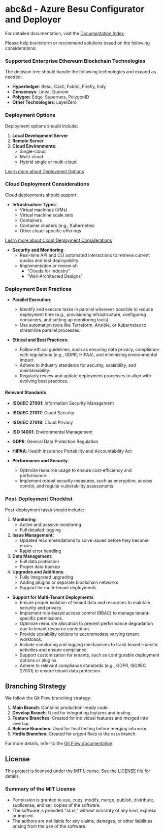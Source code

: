 # abc&d - Azure Besu Configurator and Deployer

For detailed documentation, visit the [Documentation Index](docs/index.md).

Please help brainstorm or recommend solutions based on the following considerations:

### Supported Enterprise Ethereum Blockchain Technologies
The decision tree should handle the following technologies and expand as needed:
- **Hyperledger**: Besu, Cacti, Fabric, Firefly, Indy
- **Consensys**: Linea, Quorum
- **Polygon**: Edge, Supernets, PolygonID
- **Other Technologies**: LayerZero

### Deployment Options
Deployment options should include:
1. **Local Development Server**
2. **Remote Server**
3. **Cloud Environments**:
   - Single-cloud
   - Multi-cloud
   - Hybrid single or multi-cloud

[Learn more about Deployment Options](docs/deployment-options.md)

### Cloud Deployment Considerations
Cloud deployments should support:
- **Infrastructure Types**:
  - Virtual machines (VMs)
  - Virtual machine scale sets
  - Containers
  - Container clusters (e.g., Kubernetes)
  - Other cloud-specific offerings

[Learn more about Cloud Deployment Considerations](docs/cloud-deployment-considerations.md)

- **Security and Monitoring**:
  - Real-time API and CLI automated interactions to retrieve current quotas and test deployability
  - Implementation or review of:
    - "Clouds for Industry"
    - "Well-Architected Designs"

### Deployment Best Practices
- **Parallel Execution**:
  - Identify and execute tasks in parallel wherever possible to reduce deployment time (e.g., provisioning infrastructure, configuring containers, and setting up monitoring tools).
  - Use automation tools like Terraform, Ansible, or Kubernetes to streamline parallel processes.

- **Ethical and Best Practices**:
  - Follow ethical guidelines, such as ensuring data privacy, compliance with regulations (e.g., GDPR, HIPAA), and minimizing environmental impact.
  - Adhere to industry standards for security, scalability, and maintainability.
  - Regularly review and update deployment processes to align with evolving best practices.

#### Relevant Standards
- **ISO/IEC 27001**: Information Security Management
- **ISO/IEC 27017**: Cloud Security
- **ISO/IEC 27018**: Cloud Privacy
- **ISO 14001**: Environmental Management
- **GDPR**: General Data Protection Regulation
- **HIPAA**: Health Insurance Portability and Accountability Act

- **Performance and Security**:
  - Optimize resource usage to ensure cost-efficiency and performance.
  - Implement robust security measures, such as encryption, access control, and regular vulnerability assessments.

### Post-Deployment Checklist
Post-deployment tasks should include:
1. **Monitoring**:
   - Active and passive monitoring
   - Full detailed logging
2. **Issue Management**:
   - Updated recommendations to solve issues before they become errors
   - Rapid error handling
3. **Data Management**:
   - Full data protection
   - Proper data backup
4. **Upgrades and Additions**:
   - Fully integrated upgrading
   - Adding plugins or separate blockchain networks
   - Support for multi-tenant deployments
- **Support for Multi-Tenant Deployments**:
  - Ensure proper isolation of tenant data and resources to maintain security and privacy.
  - Implement role-based access control (RBAC) to manage tenant-specific permissions.
  - Optimize resource allocation to prevent performance degradation due to tenant resource contention.
  - Provide scalability options to accommodate varying tenant workloads.
  - Include monitoring and logging mechanisms to track tenant-specific activities and ensure compliance.
  - Support customization for tenants, such as configurable deployment options or plugins.
  - Adhere to relevant compliance standards (e.g., GDPR, ISO/IEC 27001) to ensure tenant data protection.

## Branching Strategy

We follow the Git Flow branching strategy:

1. **Main Branch**: Contains production-ready code.
2. **Develop Branch**: Used for integrating features and testing.
3. **Feature Branches**: Created for individual features and merged into `develop`.
4. **Release Branches**: Used for final testing before merging into `main`.
5. **Hotfix Branches**: Created for urgent fixes to the `main` branch.

For more details, refer to the [Git Flow documentation](https://nvie.com/posts/a-successful-git-branching-model/).

## License

This project is licensed under the MIT License. See the [LICENSE](LICENSE) file for details.

### Summary of the MIT License
- Permission is granted to use, copy, modify, merge, publish, distribute, sublicense, and sell copies of the software.
- The software is provided "as is," without warranty of any kind, express or implied.
- The authors are not liable for any claims, damages, or other liabilities arising from the use of the software.